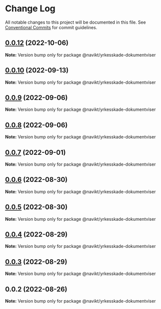 # Change Log

All notable changes to this project will be documented in this file.
See [Conventional Commits](https://conventionalcommits.org) for commit guidelines.

## [0.0.12](https://github.com/navikt/yrkesskade-frontend-felles/compare/@navikt/yrkesskade-dokumentviser@0.0.10...@navikt/yrkesskade-dokumentviser@0.0.12) (2022-10-06)

**Note:** Version bump only for package @navikt/yrkesskade-dokumentviser





## [0.0.10](https://github.com/navikt/yrkesskade-frontend-felles/compare/@navikt/yrkesskade-dokumentviser@0.0.9...@navikt/yrkesskade-dokumentviser@0.0.10) (2022-09-13)

**Note:** Version bump only for package @navikt/yrkesskade-dokumentviser





## [0.0.9](https://github.com/navikt/yrkesskade-frontend-felles/compare/@navikt/yrkesskade-dokumentviser@0.0.8...@navikt/yrkesskade-dokumentviser@0.0.9) (2022-09-06)

**Note:** Version bump only for package @navikt/yrkesskade-dokumentviser





## [0.0.8](https://github.com/navikt/yrkesskade-frontend-felles/compare/@navikt/yrkesskade-dokumentviser@0.0.7...@navikt/yrkesskade-dokumentviser@0.0.8) (2022-09-06)

**Note:** Version bump only for package @navikt/yrkesskade-dokumentviser





## [0.0.7](https://github.com/navikt/yrkesskade-frontend-felles/compare/@navikt/yrkesskade-dokumentviser@0.0.6...@navikt/yrkesskade-dokumentviser@0.0.7) (2022-09-01)

**Note:** Version bump only for package @navikt/yrkesskade-dokumentviser





## [0.0.6](https://github.com/navikt/yrkesskade-frontend-felles/compare/@navikt/yrkesskade-dokumentviser@0.0.5...@navikt/yrkesskade-dokumentviser@0.0.6) (2022-08-30)

**Note:** Version bump only for package @navikt/yrkesskade-dokumentviser





## [0.0.5](https://github.com/navikt/yrkesskade-frontend-felles/compare/@navikt/yrkesskade-dokumentviser@0.0.4...@navikt/yrkesskade-dokumentviser@0.0.5) (2022-08-30)

**Note:** Version bump only for package @navikt/yrkesskade-dokumentviser





## [0.0.4](https://github.com/navikt/yrkesskade-frontend-felles/compare/@navikt/yrkesskade-dokumentviser@0.0.3...@navikt/yrkesskade-dokumentviser@0.0.4) (2022-08-29)

**Note:** Version bump only for package @navikt/yrkesskade-dokumentviser





## [0.0.3](https://github.com/navikt/yrkesskade-frontend-felles/compare/@navikt/yrkesskade-dokumentviser@0.0.2...@navikt/yrkesskade-dokumentviser@0.0.3) (2022-08-29)

**Note:** Version bump only for package @navikt/yrkesskade-dokumentviser





## 0.0.2 (2022-08-26)

**Note:** Version bump only for package @navikt/yrkesskade-dokumentviser
